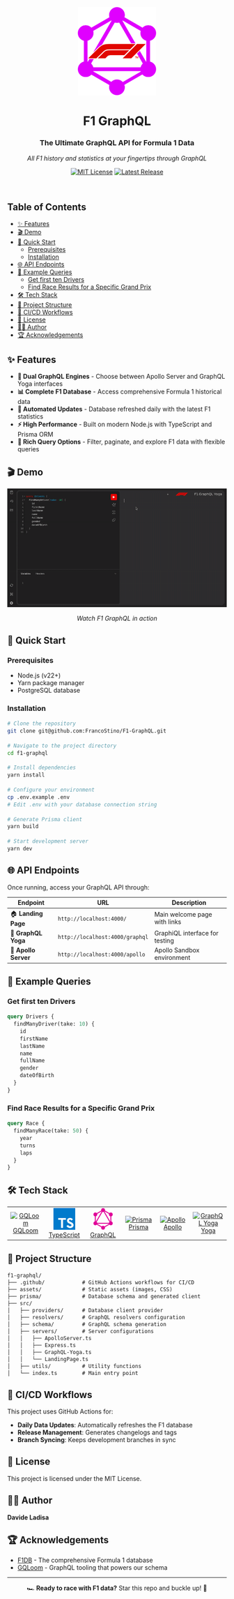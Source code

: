 <div align="center">
  <a href="https://f1-graphql.davideladisa.it/" target="_blank"><img src="assets/images/f1-graphql-logo.svg" alt="F1 GraphQL Logo" width="180" /></a>
  <br/>
  <h1>
    <a href="https://f1-graphql.davideladisa.it/" target="_blank" style="text-decoration: none; color: inherit;">
      F1 GraphQL
    </a>
  </h1>
  <h3>The Ultimate GraphQL API for Formula 1 Data</h3>
  <p><i>All F1 history and statistics at your fingertips through GraphQL</i></p>
<!-- [![GitHub Stars](https://img.shields.io/github/stars/FrancoStino/f1-graphql?style=for-the-badge)](https://github.com/FrancoStino/f1-graphql/stargazers)
[![GitHub Forks](https://img.shields.io/github/forks/FrancoStino/f1-graphql?style=for-the-badge)](https://github.com/FrancoStino/f1-graphql/network/members)
[![Last Commit](https://img.shields.io/github/last-commit/FrancoStino/f1-graphql?style=for-the-badge)](https://github.com/FrancoStino/f1-graphql/commits/main)
[![Open Issues](https://img.shields.io/github/issues/FrancoStino/f1-graphql?style=for-the-badge)](https://github.com/FrancoStino/f1-graphql/issues) -->

[![MIT License](https://img.shields.io/badge/license-MIT-green?style=for-the-badge)](https://opensource.org/licenses/MIT)
[![Latest Release](https://img.shields.io/github/v/release/FrancoStino/f1-graphql?style=for-the-badge)](https://github.com/FrancoStino/F1-GraphQL/releases)
  </div>
<br/>

<!-- TOC start (generated with https://github.com/derlin/bitdowntoc) -->
## Table of Contents
- [✨ Features](#-features)
- [🎬 Demo](#-demo)
- [🏁 Quick Start](#-quick-start)
   * [Prerequisites](#prerequisites)
   * [Installation](#installation)
- [🌐 API Endpoints](#-api-endpoints)
- [📝 Example Queries](#-example-queries)
   * [Get first ten Drivers](#get-first-ten-drivers)
   * [Find Race Results for a Specific Grand Prix](#find-race-results-for-a-specific-grand-prix)
- [🛠️ Tech Stack](#-tech-stack)
- [📂 Project Structure](#-project-structure)
- [🔄 CI/CD Workflows](#-cicd-workflows)
- [📜 License](#-license)
- [👨‍💻 Author](#-author)
- [🏆 Acknowledgements](#-acknowledgements)

<!-- TOC end -->

<!-- TOC --><a name="-features"></a>
## ✨ Features

- **🚀 Dual GraphQL Engines** - Choose between Apollo Server and GraphQL Yoga interfaces
- **📊 Complete F1 Database** - Access comprehensive Formula 1 historical data
- **🔄 Automated Updates** - Database refreshed daily with the latest F1 statistics
- **⚡ High Performance** - Built on modern Node.js with TypeScript and Prisma ORM
- **🧩 Rich Query Options** - Filter, paginate, and explore F1 data with flexible queries

<!-- TOC --><a name="-demo"></a>
## 🎬 Demo
<div align="center">
  <img src="assets/images/demo.gif" alt="F1 GraphQL Demo" />
  <p><i>Watch F1 GraphQL in action</i></p>
</div>

<!-- TOC --><a name="-quick-start"></a>
## 🏁 Quick Start

<!-- TOC --><a name="prerequisites"></a>
### Prerequisites

- Node.js (v22+)
- Yarn package manager
- PostgreSQL database

<!-- TOC --><a name="installation"></a>
### Installation

```bash
# Clone the repository
git clone git@github.com:FrancoStino/F1-GraphQL.git

# Navigate to the project directory
cd f1-graphql

# Install dependencies
yarn install

# Configure your environment
cp .env.example .env
# Edit .env with your database connection string

# Generate Prisma client
yarn build

# Start development server
yarn dev
```

<!-- TOC --><a name="-api-endpoints"></a>
## 🌐 API Endpoints

Once running, access your GraphQL API through:

| Endpoint | URL | Description |
|----------|-----|-------------|
| 🏠 **Landing Page** | `http://localhost:4000/` | Main welcome page with links |
| 🧪 **GraphQL Yoga** | `http://localhost:4000/graphql` | GraphiQL interface for testing |
| 🚀 **Apollo Server** | `http://localhost:4000/apollo` | Apollo Sandbox environment |

<!-- TOC --><a name="-example-queries"></a>
## 📝 Example Queries

<!-- TOC --><a name="get-first-ten-drivers"></a>
### Get first ten Drivers

```graphql
query Drivers {
  findManyDriver(take: 10) {
    id
    firstName
    lastName
    name
    fullName
    gender
    dateOfBirth
  }
}
```

<!-- TOC --><a name="find-race-results-for-a-specific-grand-prix"></a>
### Find Race Results for a Specific Grand Prix

```graphql
query Race {
  findManyRace(take: 50) {
    year
    turns
    laps
  }
}
```

<!-- TOC --><a name="-tech-stack"></a>
## 🛠️ Tech Stack

<table>
  <tr>
    <td align="center" width="96">
      <a href="https://gqloom.dev/" target="_blank">
        <img src="https://gqloom.dev/gqloom.svg" style="width:50px;min-width: 50px;max-width: none;" alt="GQLoom" />
        <br>GQLoom
      </a>
    </td>
    <td align="center" width="96">
      <a href="https://www.typescriptlang.org/" target="_blank">
        <img src="https://raw.githubusercontent.com/github/explore/80688e429a7d4ef2fca1e82350fe8e3517d3494d/topics/typescript/typescript.png" style="width:50px;min-width: 50px;max-width: none;" alt="TypeScript" />
        <br>TypeScript
      </a>
    </td>
    <td align="center" width="96">
      <a href="https://graphql.org/" target="_blank">
        <img src="https://raw.githubusercontent.com/github/explore/80688e429a7d4ef2fca1e82350fe8e3517d3494d/topics/graphql/graphql.png" style="width:50px;min-width: 50px;max-width: none;" alt="GraphQL" />
        <br>GraphQL
      </a>
    </td>
    <td align="center" width="96">
      <a href="https://www.prisma.io/" target="_blank">
        <img src="https://avatars.githubusercontent.com/u/17219288?s=200&v=4" style="width:50px;min-width: 50px;max-width: none;" alt="Prisma" />
        <br>Prisma
      </a>
    </td>
    <td align="center" width="96">
      <a href="https://www.apollographql.com/" target="_blank">
        <img src="https://avatars.githubusercontent.com/u/17189275?s=200&v=4" style="width:50px;min-width: 50px;max-width: none;" alt="Apollo" />
        <br>Apollo
      </a>
    </td>
    <td align="center" width="96">
      <a href="https://the-guild.dev/graphql/yoga-server" target="_blank">
        <img src="https://res.cloudinary.com/apideck/image/upload/v1652998222/icons/graphql-yoga.png" style="width:50px;min-width: 50px;max-width: none;" alt="GraphQL Yoga" />
        <br>Yoga
      </a>
    </td>
  </tr>
</table>


<!-- TOC --><a name="-project-structure"></a>
## 📂 Project Structure

```
f1-graphql/
├── .github/            # GitHub Actions workflows for CI/CD
├── assets/             # Static assets (images, CSS)
├── prisma/             # Database schema and generated client
├── src/
│   ├── providers/      # Database client provider
│   ├── resolvers/      # GraphQL resolvers configuration
│   ├── schema/         # GraphQL schema generation
│   ├── servers/        # Server configurations
│   │   ├── ApolloServer.ts
│   │   ├── Express.ts
│   │   ├── GraphQL-Yoga.ts
│   │   └── LandingPage.ts
│   ├── utils/          # Utility functions
│   └── index.ts        # Main entry point
```

<!-- TOC --><a name="-cicd-workflows"></a>
## 🔄 CI/CD Workflows

This project uses GitHub Actions for:

- **Daily Data Updates**: Automatically refreshes the F1 database
- **Release Management**: Generates changelogs and tags
- **Branch Syncing**: Keeps development branches in sync

<!-- TOC --><a name="-license"></a>
## 📜 License

This project is licensed under the MIT License.

<!-- TOC --><a name="-author"></a>
## 👨‍💻 Author

**Davide Ladisa**

<!-- TOC --><a name="-acknowledgements"></a>
## 🏆 Acknowledgements

- [F1DB](https://github.com/f1db/f1db) - The comprehensive Formula 1 database
- [GQLoom](https://gqloom.dev/) - GraphQL tooling that powers our schema

---

<div align="center">
  <p>🏎️ <b>Ready to race with F1 data?</b> Star this repo and buckle up! 🏁</p>
</div>
